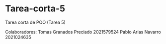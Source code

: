 # Tarea-corta-5
Tarea corta de POO (Tarea 5)

Colaboradores:
Tomas Granados Preciado 2021579524
Pablo Arias Navarro 2021024635
